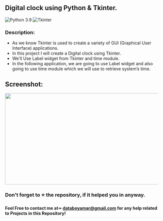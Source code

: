 ## Digital clock using Python & Tkinter.
![Python 3.9](https://img.shields.io/badge/Python-3.9-brightgreen.svg)    ![Tkinter](https://img.shields.io/badge/tkinter-8.6-blue)

### Description:
* As we know Tkinter is used to create a variety of GUI (Graphical User Interface) applications.<br>
* In this project I will create a Digital clock using Tkinter.<br>
* We'll Use Label widget from Tkinter and time module.<br>
* In the following application, we are going to use Label widget and also going to use time module which we will use to retrieve system’s time.<br>


## Screenshot:
<p align="left"><img src="https://github.com/amark720/Python_Projects/blob/master/Digital%20Clock/Screenshot.PNG" width="600" height="300"></p>

### Don't forget to ⭐ the repository, if it helped you in anyway.

#### Feel Free to contact me at➛ databoyamar@gmail.com for any help related to Projects in this Repository!
